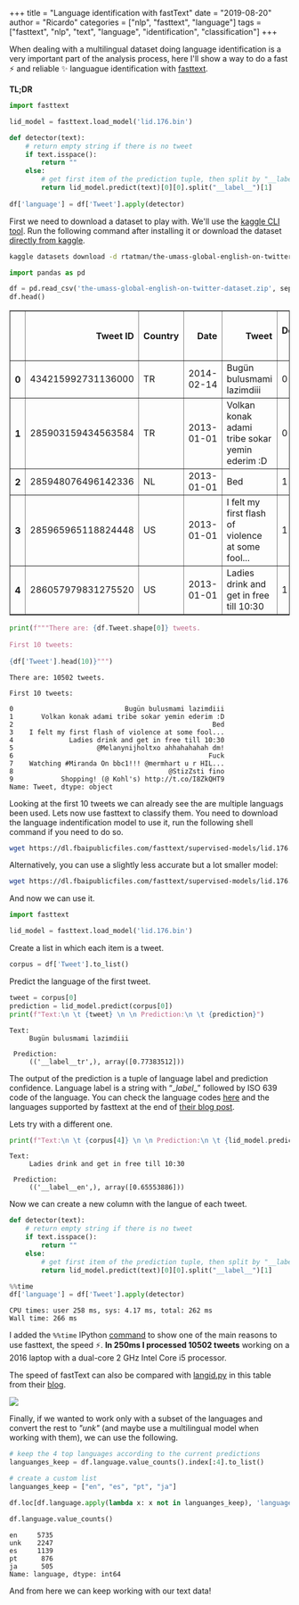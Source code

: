 +++
title = "Language identification with fastText"
date = "2019-08-20"
author = "Ricardo"
categories = ["nlp", "fasttext", "language"]
tags = ["fasttext", "nlp", "text", "language", "identification", "classification"]
+++


When dealing with a multilingual dataset doing language identification is a very important part of the analysis process, here I'll show a way to do a fast ⚡️ and reliable ✨ languague identification with [fasttext](https://fasttext.cc).
<!--more-->

**TL;DR**


```python
import fasttext

lid_model = fasttext.load_model('lid.176.bin')

def detector(text):
    # return empty string if there is no tweet
    if text.isspace():
        return ""
    else:
        # get first item of the prediction tuple, then split by "__label__" and return only language code
        return lid_model.predict(text)[0][0].split("__label__")[1]
    
df['language'] = df['Tweet'].apply(detector)
```

First we need to download a dataset to play with. We'll use the [kaggle CLI tool](https://github.com/Kaggle/kaggle-api). Run the following command after installing it or download the dataset [directly from kaggle](https://www.kaggle.com/rtatman/the-umass-global-english-on-twitter-dataset).

```bash
kaggle datasets download -d rtatman/the-umass-global-english-on-twitter-dataset
```


```python
import pandas as pd

df = pd.read_csv('the-umass-global-english-on-twitter-dataset.zip', sep='\t')
df.head()
```




<div>
<style scoped>
    .dataframe tbody tr th:only-of-type {
        vertical-align: middle;
    }

    .dataframe tbody tr th {
        vertical-align: top;
    }

    .dataframe thead th {
        text-align: right;
    }
</style>
<table border="1" class="dataframe">
  <thead>
    <tr style="text-align: right;">
      <th></th>
      <th>Tweet ID</th>
      <th>Country</th>
      <th>Date</th>
      <th>Tweet</th>
      <th>Definitely English</th>
      <th>Ambiguous</th>
      <th>Definitely Not English</th>
      <th>Code-Switched</th>
      <th>Ambiguous due to Named Entities</th>
      <th>Automatically Generated Tweets</th>
    </tr>
  </thead>
  <tbody>
    <tr>
      <th>0</th>
      <td>434215992731136000</td>
      <td>TR</td>
      <td>2014-02-14</td>
      <td>Bugün bulusmami lazimdiii</td>
      <td>0</td>
      <td>0</td>
      <td>1</td>
      <td>0</td>
      <td>0</td>
      <td>0</td>
    </tr>
    <tr>
      <th>1</th>
      <td>285903159434563584</td>
      <td>TR</td>
      <td>2013-01-01</td>
      <td>Volkan konak adami tribe sokar yemin ederim :D</td>
      <td>0</td>
      <td>0</td>
      <td>1</td>
      <td>0</td>
      <td>0</td>
      <td>0</td>
    </tr>
    <tr>
      <th>2</th>
      <td>285948076496142336</td>
      <td>NL</td>
      <td>2013-01-01</td>
      <td>Bed</td>
      <td>1</td>
      <td>0</td>
      <td>0</td>
      <td>0</td>
      <td>0</td>
      <td>0</td>
    </tr>
    <tr>
      <th>3</th>
      <td>285965965118824448</td>
      <td>US</td>
      <td>2013-01-01</td>
      <td>I felt my first flash of violence at some fool...</td>
      <td>1</td>
      <td>0</td>
      <td>0</td>
      <td>0</td>
      <td>0</td>
      <td>0</td>
    </tr>
    <tr>
      <th>4</th>
      <td>286057979831275520</td>
      <td>US</td>
      <td>2013-01-01</td>
      <td>Ladies drink and get in free till 10:30</td>
      <td>1</td>
      <td>0</td>
      <td>0</td>
      <td>0</td>
      <td>0</td>
      <td>0</td>
    </tr>
  </tbody>
</table>
</div>




```python
print(f"""There are: {df.Tweet.shape[0]} tweets.
    
First 10 tweets:
    
{df['Tweet'].head(10)}""")
```

    There are: 10502 tweets.
        
    First 10 tweets:
        
    0                            Bugün bulusmami lazimdiii
    1       Volkan konak adami tribe sokar yemin ederim :D
    2                                                  Bed
    3    I felt my first flash of violence at some fool...
    4              Ladies drink and get in free till 10:30
    5                     @Melanynijholtxo ahhahahahah dm!
    6                                                 Fuck
    7    Watching #Miranda On bbc1!!! @mermhart u r HIL...
    8                                       @StizZsti fino
    9            Shopping! (@ Kohl's) http://t.co/I8ZkQHT9
    Name: Tweet, dtype: object


Looking at the first 10 tweets we can already see the are multiple languags been used. Lets now use fasttext to classify them. You need to download the language indentification model to use it, run the following shell command if you need to do so.

```bash
wget https://dl.fbaipublicfiles.com/fasttext/supervised-models/lid.176.bin
```

Alternatively, you can use a slightly less accurate but a lot smaller model:

```bash
wget https://dl.fbaipublicfiles.com/fasttext/supervised-models/lid.176.ftz
```

And now we can use it.


```python
import fasttext

lid_model = fasttext.load_model('lid.176.bin')
```

    


Create a list in which each item is a tweet.


```python
corpus = df['Tweet'].to_list()
```

Predict the language of the first tweet.


```python
tweet = corpus[0]
prediction = lid_model.predict(corpus[0])
print(f"Text:\n \t {tweet} \n \n Prediction:\n \t {prediction}")
```

    Text:
     	 Bugün bulusmami lazimdiii 
     
     Prediction:
     	 (('__label__tr',), array([0.77383512]))


The output of the prediction is a tuple of language label and prediction confidence. Language label is a string with “\__label__” followed by ISO 639 code of the language. You can check the language codes [here](https://www.loc.gov/standards/iso639-2/php/code_list.php) and the languages supported by fasttext at the end of [their blog post](https://fasttext.cc/blog/2017/10/02/blog-post.html).

Lets try with a different one.


```python
print(f"Text:\n \t {corpus[4]} \n \n Prediction:\n \t {lid_model.predict(corpus[4])}")
```

    Text:
     	 Ladies drink and get in free till 10:30 
     
     Prediction:
     	 (('__label__en',), array([0.65553886]))


Now we can create a new column with the langue of each tweet.


```python
def detector(text):
    # return empty string if there is no tweet
    if text.isspace():
        return ""
    else:
        # get first item of the prediction tuple, then split by "__label__" and return only language code
        return lid_model.predict(text)[0][0].split("__label__")[1]
```


```python
%%time
df['language'] = df['Tweet'].apply(detector)
```

    CPU times: user 258 ms, sys: 4.17 ms, total: 262 ms
    Wall time: 266 ms


I added the `%%time` IPython [command](https://ipython.readthedocs.io/en/stable/interactive/magics.html) to show one of the main reasons to use fasttext, the speed ⚡️. **In 250ms I processed 10502 tweets** working on a 2016 laptop with a dual-core 2 GHz Intel Core i5 processor.

The speed of fastText can also be compared with [langid.py](https://github.com/saffsd/langid.py) in this table from their [blog](https://fasttext.cc/blog/2017/10/02/blog-post.html).

![](https://fasttext.cc/img/blog/2017-10-02-blog-post-img1.png)

Finally, if we wanted to work only with a subset of the languages and convert the rest to _"unk"_ (and maybe use a multilingual model when working with them), we can use the following.


```python
# keep the 4 top languages according to the current predictions
languanges_keep = df.language.value_counts().index[:4].to_list()

# create a custom list
languanges_keep = ["en", "es", "pt", "ja"]

df.loc[df.language.apply(lambda x: x not in languanges_keep), 'language'] = "unk"
```


```python
df.language.value_counts()
```




    en     5735
    unk    2247
    es     1139
    pt      876
    ja      505
    Name: language, dtype: int64



And from here we can keep working with our text data!

